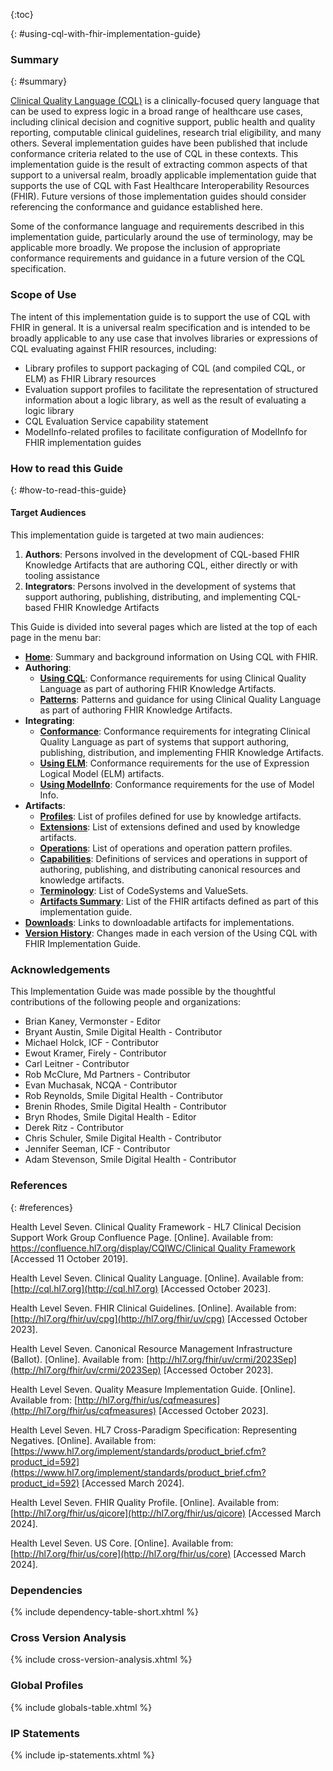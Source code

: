 

{:toc}

<!--
Where possible, new and updated content will be highlighted with green text and background.
{:.new-content}
-->

{: #using-cql-with-fhir-implementation-guide}

### Summary
{: #summary}

[Clinical Quality Language (CQL)](http://cql.hl7.org) is a clinically-focused query language that can be used to express logic in a broad range of healthcare use cases, including clinical decision and cognitive support, public health and quality reporting, computable clinical guidelines, research trial eligibility, and many others. Several implementation guides have been published that include conformance criteria related to the use of CQL in these contexts. This implementation guide is the result of extracting common aspects of that support to a universal realm, broadly applicable implementation guide that supports the use of CQL with Fast Healthcare Interoperability Resources (FHIR). Future versions of those implementation guides should consider referencing the conformance and guidance established here.

Some of the conformance language and requirements described in this implementation guide, particularly around the use of terminology, may be applicable more broadly. We propose the inclusion of appropriate conformance requirements and guidance in a future version of the CQL specification.

### Scope of Use

The intent of this implementation guide is to support the use of CQL with FHIR in general. It is a universal realm specification and is intended to be broadly applicable to any use case that involves libraries or expressions of CQL evaluating against FHIR resources, including:

* Library profiles to support packaging of CQL (and compiled CQL, or ELM) as FHIR Library resources
* Evaluation support profiles to facilitate the representation of structured information about a logic library, as well as the result of evaluating a logic library
* CQL Evaluation Service capability statement
* ModelInfo-related profiles to facilitate configuration of ModelInfo for FHIR implementation guides

### How to read this Guide
{: #how-to-read-this-guide}

#### Target Audiences

This implementation guide is targeted at two main audiences:

1. **Authors**: Persons involved in the development of CQL-based FHIR Knowledge Artifacts that are authoring CQL, either directly or with tooling assistance
2. **Integrators**: Persons involved in the development of systems that support authoring, publishing, distributing, and implementing CQL-based FHIR Knowledge Artifacts

This Guide is divided into several pages which are listed at the top of each
page in the menu bar:
-  **[Home](index.html)**: Summary and background information on Using CQL with FHIR.
-  **Authoring**:
    -  **[Using CQL](using-cql.html)**: Conformance requirements for using Clinical Quality Language as part of authoring FHIR Knowledge Artifacts.
    -  **[Patterns](patterns.html)**: Patterns and guidance for using Clinical Quality Language as part of authoring FHIR Knowledge Artifacts.
-  **Integrating**:
    -  **[Conformance](conformance.html)**: Conformance requirements for integrating Clinical Quality Language as part of systems that support authoring, publishing, distribution, and implementing FHIR Knowledge Artifacts.
    -  **[Using ELM](using-elm.html)**: Conformance requirements for the use of Expression Logical Model (ELM) artifacts.
    -  **[Using ModelInfo](using-modelinfo.html)**: Conformance requirements for the use of Model Info.
-  **Artifacts**: 
    -  **[Profiles](profiles.html)**: List of profiles defined for use by knowledge artifacts.
    -  **[Extensions](extensions.html)**: List of extensions defined and used by knowledge artifacts.
    -  **[Operations](operations.html)**: List of operations and operation pattern profiles.
    -  **[Capabilities](capabilities.html)**: Definitions of services and operations in support of authoring, publishing, and distributing canonical resources and knowledge artifacts.
    -  **[Terminology](terminology.html)**: List of CodeSystems and ValueSets.
    -  **[Artifacts Summary](artifacts.html)**: List of the FHIR artifacts defined as part of this implementation guide.
-  **[Downloads](downloads.html)**: Links to downloadable artifacts for implementations.
-  **[Version History](changes.html)**: Changes made in each version of the Using CQL with FHIR Implementation Guide.

### Acknowledgements

This Implementation Guide was made possible by the thoughtful contributions of the following people and organizations:

* Brian Kaney, Vermonster - Editor
* Bryant Austin, Smile Digital Health - Contributor
* Michael Holck, ICF - Contributor
* Ewout Kramer, Firely - Contributor
* Carl Leitner - Contributor
* Rob McClure, Md Partners - Contributor
* Evan Muchasak, NCQA - Contributor
* Rob Reynolds, Smile Digital Health - Contributor
* Brenin Rhodes, Smile Digital Health - Contributor
* Bryn Rhodes, Smile Digital Health - Editor
* Derek Ritz - Contributor
* Chris Schuler, Smile Digital Health - Contributor
* Jennifer Seeman, ICF - Contributor
* Adam Stevenson, Smile Digital Health - Contributor

### References
{: #references}

Health Level Seven. Clinical Quality Framework - HL7 Clinical Decision Support Work Group Confluence Page. [Online]. Available from: [https://confluence.hl7.org/display/CQIWC/Clinical Quality Framework](https://confluence.hl7.org/display/CQIWC/Clinical%20Quality%20Framework) [Accessed 11 October 2019].

Health Level Seven. Clinical Quality Language. [Online]. Available from: [http://cql.hl7.org](http://cql.hl7.org) [Accessed October 2023].

Health Level Seven. FHIR Clinical Guidelines. [Online]. Available from: [http://hl7.org/fhir/uv/cpg](http://hl7.org/fhir/uv/cpg) [Accessed October 2023].

Health Level Seven. Canonical Resource Management Infrastructure (Ballot). [Online]. Available from: [http://hl7.org/fhir/uv/crmi/2023Sep](http://hl7.org/fhir/uv/crmi/2023Sep) [Accessed October 2023].

Health Level Seven. Quality Measure Implementation Guide. [Online]. Available from: [http://hl7.org/fhir/us/cqfmeasures](http://hl7.org/fhir/us/cqfmeasures) [Accessed October 2023].

Health Level Seven. HL7 Cross-Paradigm Specification: Representing Negatives. [Online]. Available from: [https://www.hl7.org/implement/standards/product_brief.cfm?product_id=592](https://www.hl7.org/implement/standards/product_brief.cfm?product_id=592) [Accessed March 2024].

Health Level Seven. FHIR Quality Profile. [Online]. Available from: [http://hl7.org/fhir/us/qicore](http://hl7.org/fhir/us/qicore) [Accessed March 2024].

Health Level Seven. US Core. [Online]. Available from: [http://hl7.org/fhir/us/core](http://hl7.org/fhir/us/core) [Accessed March 2024].

### Dependencies

{% include dependency-table-short.xhtml %}

### Cross Version Analysis

{% include cross-version-analysis.xhtml %}

### Global Profiles

{% include globals-table.xhtml %}

### IP Statements

{% include ip-statements.xhtml %}
